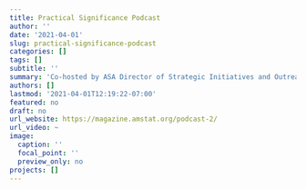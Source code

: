 ```yaml
---
title: Practical Significance Podcast
author: ''
date: '2021-04-01'
slug: practical-significance-podcast
categories: []
tags: []
subtitle: ''
summary: 'Co-hosted by ASA Director of Strategic Initiatives and Outreach Donna LaLonde and ASA Executive Director Ron Wasserstein, this podcast endeavors to inspire listeners with compelling stories from statistics and data science and propel data-driven careers forward with learning opportunities for all.'
authors: []
lastmod: '2021-04-01T12:19:22-07:00'
featured: no
draft: no
url_website: https://magazine.amstat.org/podcast-2/
url_video: ~
image:
  caption: ''
  focal_point: ''
  preview_only: no
projects: []
---
```

